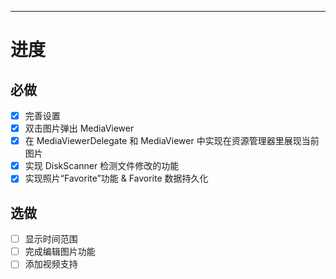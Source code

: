 <!-- 如果你有想说的话，在这里留言 -->

---
<!-- 任务和详细参见：https://njupt-sast.feishu.cn/docx/PCundVXlYoFOeixGjDlcciRwnsh -->
# 进度

## 必做

- [x] 完善设置
- [x] 双击图片弹出 MediaViewer
- [x] 在 MediaViewerDelegate 和 MediaViewer 中实现在资源管理器里展现当前图片
- [x] 实现 DiskScanner 检测文件修改的功能
- [x] 实现照片“Favorite”功能 & Favorite 数据持久化

## 选做

- [ ] 显示时间范围
- [ ] 完成编辑图片功能
- [ ] 添加视频支持

<!-- 如果你还做了其他的东西，在上方添加更多条目 -->